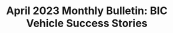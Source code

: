 ---
title: "April 2023 Monthly Bulletin: BIC Vehicle Success Stories"
description: "The IT Buyers CoP is starting a new initiative to
highlight all of The IT Best-in-Class (BIC) contract
vehicles in the coming bulletins. Government vehicles
labeled as BIC are deemed the highest performing
contracts by OMB. Each of the 13 IT BIC vehicles work
collectively to improve the government's buying power
through pre-vetted, well managed solutions that meet
defined criteria for management maturity and data
sharing."
url-link: "https://community.max.gov/download/attachments/2384565414/April%202023%20ITB%20Bulletin.pdf?api=v2"
type: "PDF"
gov-only: "true"
is-external: "false"
publication-date: "July 01, 2023"
reading-time: "10"
resource-type: "Report"
filter: "itvmo-general"
audience: "contracts-acquisitions"
branded-offerings: "it-buyers-training-support "
---